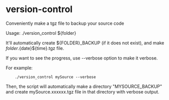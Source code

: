 # version-control
Conveniently make a tgz file to backup your source code

Usage: ./version_control ${folder}

It'll automatically create ${FOLDER}_BACKUP (if it does not exist), and make ${folder}.${date}${time}.tgz file.

If you want to see the progress, use --verbose option to make it verbose.

For example:

        ./version_control mySource --verbose

Then, the script will automatically make a directory "MYSOURCE_BACKUP" and create mySource.xxxxxx.tgz file in that directory with verbose output.
